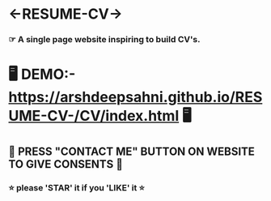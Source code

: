 # <-RESUME-CV->
### ☞ A single page website inspiring to build CV's.
# 🖥 DEMO:- https://arshdeepsahni.github.io/RESUME-CV-/CV/index.html 🖥
## 📩 PRESS "CONTACT ME" BUTTON ON WEBSITE TO GIVE CONSENTS 📩
### ⭐️ please 'STAR' it if you 'LIKE' it ⭐️
